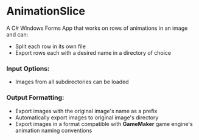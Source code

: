 # AnimationSlice
A C# Windows Forms App that works on rows of animations in an image and can:
- Split each row in its own file
- Export rows each with a desired name in a directory of choice

### Input Options:
- Images from all subdirectories can be loaded

### Output Formatting:
- Export images with the original image's name as a prefix
- Automatically export images to original image's directory
- Export images in a format compatible with **GameMaker** game engine's animation naming conventions
